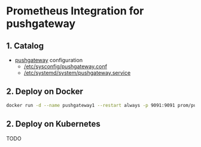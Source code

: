 # Prometheus Integration for pushgateway

## 1. Catalog

- [pushgateway](https://github.com/prometheus/pushgateway) configuration
  - [/etc/sysconfig/pushgateway.conf](sysconfig/pushgateway.conf)
  - [/etc/systemd/system/pushgateway.service](systemd/pushgateway.service)

## 2. Deploy on Docker

```bash
docker run -d --name pushgateway1 --restart always -p 9091:9091 prom/pushgateway:v1.4.2
```

## 2. Deploy on Kubernetes

TODO
